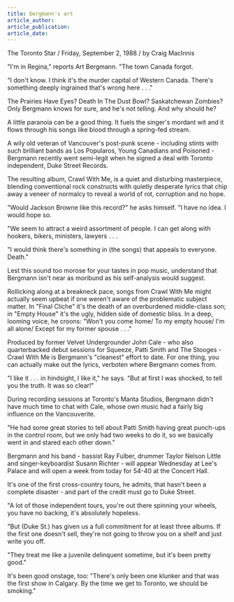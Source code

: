 ```yaml
---
title: bergmann's art
article_author:
article_publication:
article_date:
---
```

The Toronto Star / Friday, September 2, 1988 / by Craig MacInnis  
  
"I'm in Regina," reports Art Bergmann. "The town Canada forgot.  
  
"I don't know. I think it's the murder capital of Western Canada. There's something deeply ingrained that's wrong here . . ."  
  
The Prairies Have Eyes? Death In The Dust Bowl? Saskatchewan Zombies? Only Bergmann knows for sure, and he's not telling. And why should he?  
  
A little paranoia can be a good thing. It fuels the singer's mordant wit and it flows through his songs like blood through a spring-fed stream.  
  
A wily old veteran of Vancouver's post-punk scene - including stints with such brilliant bands as Los Popularos, Young Canadians and Poisoned - Bergmann recently went semi-legit when he signed a deal with Toronto independent, Duke Street Records.  
  
The resulting album, Crawl With Me, is a quiet and disturbing masterpiece, blending conventional rock constructs with quietly desperate lyrics that chip away a veneer of normalcy to reveal a world of rot, corruption and no hope.  
  
"Would Jackson Browne like this record?" he asks himself. "I have no idea. I would hope so.  
  
"We seem to attract a weird assortment of people. I can get along with hookers, bikers, ministers, lawyers . . .  
  
"I would think there's something in (the songs) that appeals to everyone. Death."  
  
Lest this sound too morose for your tastes in pop music, understand that Bergmann isn't near as moribund as his self-analysis would suggest.  
  
Rollicking along at a breakneck pace, songs from Crawl With Me might actually seem upbeat if one weren't aware of the problematic subject matter. In "Final Cliche" it's the death of an overburdened middle-class son; in "Empty House" it's the ugly, hidden side of domestic bliss. In a deep, looming voice, he croons: "Won't you come home/ To my empty house/ I'm all alone/ Except for my former spouse . . ."  
  
Produced by former Velvet Undergrounder John Cale - who also quarterbacked debut sessions for Squeeze, Patti Smith and The Stooges - Crawl With Me is Bergmann's "cleanest" effort to date. For one thing, you can actually make out the lyrics, verboten where Bergmann comes from.  
  
"I like it . . . in hindsight, I like it," he says. "But at first I was shocked, to tell you the truth. It was so clear!"  
  
During recording sessions at Toronto's Manta Studios, Bergmann didn't have much time to chat with Cale, whose own music had a fairly big influence on the Vancouverite.  
  
"He had some great stories to tell about Patti Smith having great punch-ups in the control room, but we only had two weeks to do it, so we basically went in and stared each other down."  
  
Bergmann and his band - bassist Ray Fulber, drummer Taylor Nelson Little and singer-keyboardist Susann Richter - will appear Wednesday at Lee's Palace and will open a week from today for 54-40 at the Concert Hall.  
  
It's one of the first cross-country tours, he admits, that hasn't been a complete disaster - and part of the credit must go to Duke Street.  
  
"A lot of those independent tours, you're out there spinning your wheels, you have no backing, it's absolutely hopeless.  
  
"But (Duke St.) has given us a full commitment for at least three albums. If the first one doesn't sell, they're not going to throw you on a shelf and just write you off.  
  
"They treat me like a juvenile delinquent sometime, but it's been pretty good."  
  
It's been good onstage, too: "There's only been one klunker and that was the first show in Calgary. By the time we get to Toronto, we should be smoking."  
